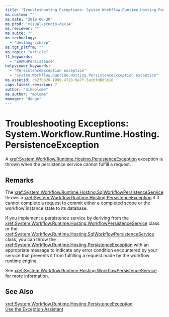 ```yaml
---
title: "Troubleshooting Exceptions: System.Workflow.Runtime.Hosting.PersistenceException | Microsoft Docs"
ms.custom: ""
ms.date: "2018-06-30"
ms.prod: "visual-studio-dev14"
ms.reviewer: ""
ms.suite: ""
ms.technology: 
  - "devlang-csharp"
ms.tgt_pltfrm: ""
ms.topic: "article"
f1_keywords: 
  - "EHWRHPersistence"
helpviewer_keywords: 
  - "PersistenceException exception"
  - "System.Workflow.Runtime.Hosting.PersistenceException exception"
ms.assetid: cb2fb820-f990-4728-9a7f-5ec6fd8d5b10
caps.latest.revision: 7
author: "mikeblome"
ms.author: "mblome"
manager: "douge"
---
```

# Troubleshooting Exceptions: System.Workflow.Runtime.Hosting.PersistenceException
A <xref:System.Workflow.Runtime.Hosting.PersistenceException> exception is thrown when the persistence service cannot fulfill a request.  
  
## Remarks  
 The <xref:System.Workflow.Runtime.Hosting.SqlWorkflowPersistenceService> throws a <xref:System.Workflow.Runtime.Hosting.PersistenceException> if it cannot complete a request to commit either a completed scope or the workflow instance state to its database.  
  
 If you implement a persistence service by deriving from the <xref:System.Workflow.Runtime.Hosting.WorkflowPersistenceService> class or the <xref:System.Workflow.Runtime.Hosting.SqlWorkflowPersistenceService> class, you can throw the <xref:System.Workflow.Runtime.Hosting.PersistenceException> with an appropriate message to indicate any error condition encountered by your service that prevents it from fulfilling a request made by the workflow runtime engine.  
  
 See <xref:System.Workflow.Runtime.Hosting.WorkflowPersistenceService> for more information.  
  
## See Also  
 <xref:System.Workflow.Runtime.Hosting.PersistenceException>   
 [Use the Exception Assistant](http://msdn.microsoft.com/library/e0a78c50-7318-4d54-af51-40c00aea8711)
